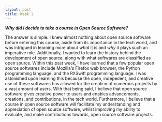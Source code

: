 ```yaml
---
layout: post
title: Week 1
---
```



**_Why did I decide to take a course in Open Source Software?_** 


The answer is simple. I knew almost nothing about open source software before entering this course, aside from its importance in the tech world, and was intrigued in learning more about _what_ it is and _why_ it plays such an imperative role. Additionally, I wanted to learn the history behind the development of open source, along with what softwares are classified as open source. Within this past week, I have learned that a few popular open source softwares include Mozilla's Firefox web browser, the Python programming language, and the RXSwift programming language. I was astonished upon learning this because the open, indepedent, and creative use of these softwares has allowed for the creation of numerous projects by a vast amount of users. With that being said, I believe that open source software gives creative power to users and enables advancements, creations, and contributions, in the tech world. Furthermore, I believe that a course in open source software will facilitate my understanding and appreciation of open source software, whilst improving my ability to evaluate, and make contributions towards, open source software projects.

